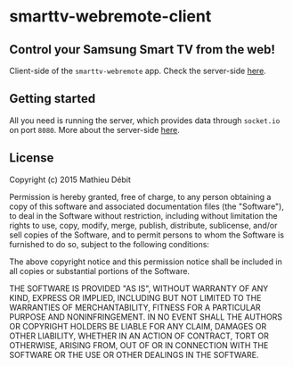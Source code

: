 # smarttv-webremote-client
## Control your Samsung Smart TV from the web!

Client-side of the `smarttv-webremote` app. Check the server-side [here](https://www.github.com/MathieuDebit/smarttv-webremote).

## Getting started

All you need is running the server, which provides data through `socket.io` on port `8080`. More about the server-side [here](https://www.github.com/MathieuDebit/smarttv-webremote).

License
-----
Copyright (c) 2015 Mathieu Débit

Permission is hereby granted, free of charge, to any person obtaining a copy of this software and associated documentation files (the "Software"), to deal in the Software without restriction, including without limitation the rights to use, copy, modify, merge, publish, distribute, sublicense, and/or sell copies of the Software, and to permit persons to whom the Software is furnished to do so, subject to the following conditions:

The above copyright notice and this permission notice shall be included in all copies or substantial portions of the Software.

THE SOFTWARE IS PROVIDED "AS IS", WITHOUT WARRANTY OF ANY KIND, EXPRESS OR IMPLIED, INCLUDING BUT NOT LIMITED TO THE WARRANTIES OF MERCHANTABILITY, FITNESS FOR A PARTICULAR PURPOSE AND NONINFRINGEMENT. IN NO EVENT SHALL THE AUTHORS OR COPYRIGHT HOLDERS BE LIABLE FOR ANY CLAIM, DAMAGES OR OTHER LIABILITY, WHETHER IN AN ACTION OF CONTRACT, TORT OR OTHERWISE, ARISING FROM, OUT OF OR IN CONNECTION WITH THE SOFTWARE OR THE USE OR OTHER DEALINGS IN THE SOFTWARE.
